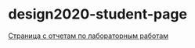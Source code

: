 # design2020-student-page
[Страница с отчетам по лабораторным работам](https://strazhevaek.github.io/Strazheva-page/#!/about)
